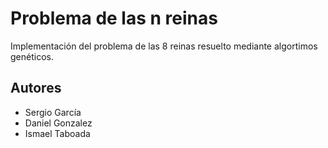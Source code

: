 Problema de las n reinas
====

Implementación del problema de las 8 reinas resuelto mediante algortimos genéticos.

Autores
----
- Sergio García
- Daniel Gonzalez
- Ismael Taboada
